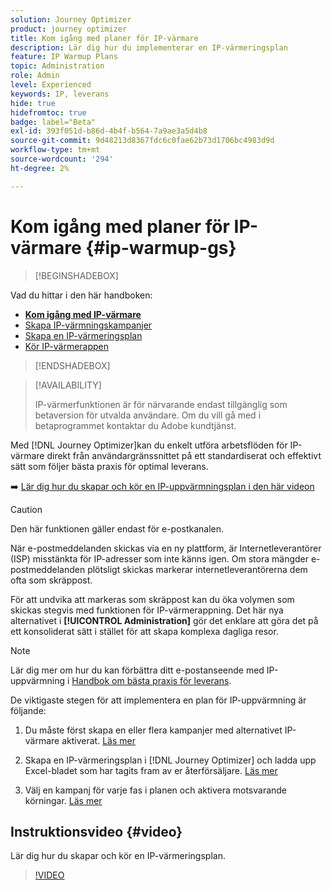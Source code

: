 ```yaml
---
solution: Journey Optimizer
product: journey optimizer
title: Kom igång med planer för IP-värmare
description: Lär dig hur du implementerar en IP-värmeringsplan
feature: IP Warmup Plans
topic: Administration
role: Admin
level: Experienced
keywords: IP, leverans
hide: true
hidefromtoc: true
badge: label="Beta"
exl-id: 393f051d-b86d-4b4f-b564-7a9ae3a5d4b8
source-git-commit: 9d48213d8367fdc6c0fae62b73d1706bc4983d9d
workflow-type: tm+mt
source-wordcount: '294'
ht-degree: 2%

---
```


# Kom igång med planer för IP-värmare {#ip-warmup-gs}

>[!BEGINSHADEBOX]

Vad du hittar i den här handboken:

* **[Kom igång med IP-värmare](ip-warmup-gs.md)**
* [Skapa IP-värmningskampanjer](ip-warmup-campaign.md)
* [Skapa en IP-värmeringsplan](ip-warmup-plan.md)
* [Kör IP-värmerappen](ip-warmup-execution.md)

>[!ENDSHADEBOX]

>[!AVAILABILITY]
>
>IP-värmerfunktionen är för närvarande endast tillgänglig som betaversion för utvalda användare. Om du vill gå med i betaprogrammet kontaktar du Adobe kundtjänst.

Med [!DNL Journey Optimizer]kan du enkelt utföra arbetsflöden för IP-värmare direkt från användargränssnittet på ett standardiserat och effektivt sätt som följer bästa praxis för optimal leverans.

➡️ [Lär dig hur du skapar och kör en IP-uppvärmningsplan i den här videon](#video)

>[!CAUTION]
>
>Den här funktionen gäller endast för e-postkanalen.

När e-postmeddelanden skickas via en ny plattform, är Internetleverantörer (ISP) misstänkta för IP-adresser som inte känns igen. Om stora mängder e-postmeddelanden plötsligt skickas markerar internetleverantörerna dem ofta som skräppost.

För att undvika att markeras som skräppost kan du öka volymen som skickas stegvis med funktionen för IP-värmerappning. Det här nya alternativet i **[!UICONTROL Administration]** gör det enklare att göra det på ett konsoliderat sätt i stället för att skapa komplexa dagliga resor.

>[!NOTE]
>
>Lär dig mer om hur du kan förbättra ditt e-postanseende med IP-uppvärmning i [Handbok om bästa praxis för leverans](https://experienceleague.adobe.com/docs/deliverability-learn/deliverability-best-practice-guide/additional-resources/generic-resources/increase-reputation-with-ip-warming.html).

<!--
Benefits

* Standardization on Campaign which will be easy for practitioners too > why?

* No more pain of creating queries, audiences and testing those as system will create the audiences. 

* Ease of excluding domains and changing the plan with help of simple toggles to exclude OR by editing numbers inline or create new phases or reupload plan if drastic change. No more pain of editing audience definitions, journey conditions

* There is an expectation that with this, it will ease around 30% of effort and will be much better experience for consultant/partner/practitioner - right from planning to execution to reporting
-->

De viktigaste stegen för att implementera en plan för IP-uppvärmning är följande:

1. Du måste först skapa en eller flera kampanjer med alternativet IP-värmare aktiverat. [Läs mer](ip-warmup-campaign.md)

1. Skapa en IP-värmeringsplan i [!DNL Journey Optimizer] och ladda upp Excel-bladet som har tagits fram av er återförsäljare. [Läs mer](ip-warmup-plan.md)

1. Välj en kampanj för varje fas i planen och aktivera motsvarande körningar. [Läs mer](ip-warmup-execution.md)

## Instruktionsvideo {#video}

Lär dig hur du skapar och kör en IP-värmeringsplan.

>[!VIDEO](https://video.tv.adobe.com/v/3425965/?quality=12&learn=on)
